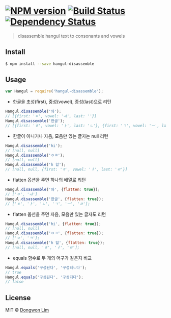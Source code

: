 #  [![NPM version][npm-image]][npm-url] [![Build Status][travis-image]][travis-url] [![Dependency Status][daviddm-image]][daviddm-url]

> disassemble hangul text to consonants and vowels


## Install

```sh
$ npm install --save hangul-disassemble
```


## Usage

```js
var Hangul = require('hangul-disassemble');
```

- 한글을 초성(first), 중성(vowel), 종성(last)으로 리턴
```js
Hangul.disassemble('와');
// [{first: 'ㅇ', vowel: 'ㅘ', last: ''}]
Hangul.disassemble('한글');
// [{first: 'ㅎ', vowel: 'ㅏ', last: 'ㄴ'}, {first: 'ㄱ', vowel: 'ㅡ', last: 'ㄹ'}]
```

- 한글이 아니거나 자음, 모음만 있는 글자는 null 리턴
```js
Hangul.disassemble('hi');
// [null, null]
Hangul.disassemble('ㅇㅋ');
// [null, null]
Hangul.disassemble('h 헐');
// [null, null, {first: 'ㅎ', vowel: 'ㅓ', last: 'ㄹ'}]
```

- flatten 옵션을 주면 하나의 배열로 리턴
```js
Hangul.disassemble('와', {flatten: true});
// ['ㅇ', 'ㅘ']
Hangul.disassemble('한글', {flatten: true});
// ['ㅎ', 'ㅏ', 'ㄴ', 'ㄱ', 'ㅡ', 'ㄹ'];
```

- flatten 옵션을 주면 자음, 모음만 있는 글자도 리턴
```js
Hangul.disassemble('hi', {flatten: true});
// [null, null]
Hangul.disassemble('ㅇㅋ', {flatten: true});
// ['ㅇ', 'ㅋ'];
Hangul.disassemble('h 헐', {flatten: true});
// [null, null, 'ㅎ', 'ㅓ', 'ㄹ'];
```

- equals 함수로 두 개의 어구가 같은지 비교
```js
Hangul.equals('구성된다', '구성되ㄴ다');
// true
Hangul.equals('구성된다', '구성되다');
// false
```


## License

MIT © [Dongwon Lim](./LICENSE)

[npm-image]: https://badge.fury.io/js/hangul-disassemble.svg
[npm-url]: https://npmjs.org/package/hangul-disassemble
[travis-image]: https://travis-ci.org/idw111/hangul-disassemble.svg?branch=master
[travis-url]: https://travis-ci.org/idw111/hangul-disassemble
[daviddm-image]: https://david-dm.org/idw111/hangul-disassemble.svg?theme=shields.io
[daviddm-url]: https://david-dm.org/idw111/hangul-disassemble

